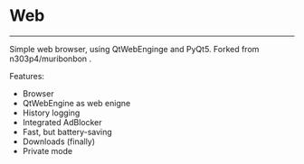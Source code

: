# Web
-----
Simple web browser, using QtWebEnginge and PyQt5. Forked from n303p4/muribonbon .

Features:
  
  * Browser  
  * QtWebEngine as web enigne  
  * History logging  
  * Integrated AdBlocker  
  * Fast, but battery-saving  
  * Downloads (finally)  
  * Private mode  
